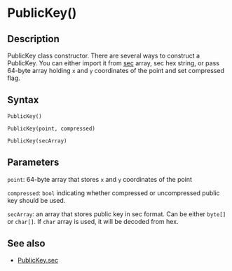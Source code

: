 # PublicKey()

## Description

PublicKey class constructor. There are several ways to construct a PublicKey. You can either import it from [sec](fromSec.md) array, sec hex string, or pass 64-byte array holding `x` and `y` coordinates of the point and set compressed flag.

## Syntax

`PublicKey()`

`PublicKey(point, compressed)`

`PublicKey(secArray)`

## Parameters

`point`: 64-byte array that stores `x` and `y` coordinates of the point

`compressed`: `bool` indicating whether compressed or uncompressed public key should be used.

`secArray`: an array that stores public key in sec format. Can be either `byte[]` or `char[]`. If `char` array is used, it will be decoded from hex.

## See also

- [PublicKey.sec](sec.md)